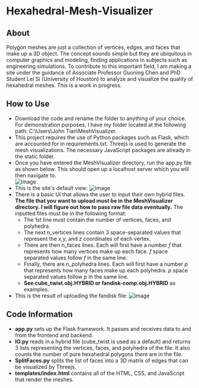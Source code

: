 # Hexahedral-Mesh-Visualizer


## About

Polygon meshes are just a collection of vertices, edges, and faces that make up a 3D object. The concept sounds simple but they are ubiquitous in computer graphics and modeling, finding applications in subjects such as engineering simulations. To contribute to this important field, I am making a site under the guidance of Associate Professor Guoning Chen and PhD Student Lei Si (University of Houston) to analyze and visualize the quality of hexahedral meshes. This is a work in progress.

## How to Use

- Download the code and rename the folder to anything of your choice. For demonstration purposes, I have my folder located at the following path: C:\Users\John Tian\MeshVisualizer.
- This project requires the use of Python packages such as Flask, which are accounted for in requirements.txt. Threejs is used to generate the mesh visualizations. The necessary JavaScript packages are already in the static folder.
- Once you have entered the MeshVisualizer directory, run the app.py file as shown below. This should open up a localhost server which you will then navigate to.  
![image](https://user-images.githubusercontent.com/85849926/182731303-031b7d38-56e8-4596-8394-7e0f57328a95.png)
- This is the site's default view: 
![image](https://user-images.githubusercontent.com/85849926/204103702-bf9e14c9-6693-4424-bcb3-833b61f1108b.png)
- There is a basic UI that allows the user to input their own hybrid files. **The file that you want to upload must be in the MeshVisualizer directory. I will figure out how to pass raw file data eventually.** The inputted files must be in the following format: 
  - The 1st line must contain the number of vertices, faces, and polyhedra. 
  - The next n_vertices lines contain 3 space-separated values that represent the x,y, and z coordinates of each vertex. 
  - There are then n_faces lines. Each will first have a number *f* that represents how many vertices make up each face. *f* space separated values follow *f* in the same line. 
  - Finally, there are n_polyhedra lines. Each will first have a number *p* that represents how many faces make up each polyhedra. *p* space separated values follow *p* in the same line. 
  - **See cube_twist.obj.HYBRID or fandisk-comp.obj.HYBRID** as examples. 
- This is the result of uploading the fandisk file:
![image](https://user-images.githubusercontent.com/85849926/204103769-8d04d070-925c-424e-b7a0-e415094d16a5.png)

## Code Information

- **app.py** sets up the Flask framework. It passes and receives data to and from the frontend and backend. 
- **IO.py** reads in a hybrid file (cube_twist is used as a default) and returns 3 lists representing the vertices, faces, and polyhedra of the file. It also counts the number of pure hexahedral polygons there are in the file. 
- **SplitFaces.py** splits the list of faces into a 3D matrix of edges that can be visualized by Threejs. 
- **templates/index.html** contains all of the HTML, CSS, and JavaScript that render the meshes. 

